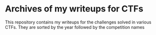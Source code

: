 # Archives of my writeups for CTFs

This repository contains my writeups for the challenges solved in various CTFs. They are sorted by the year followed by the competition names
